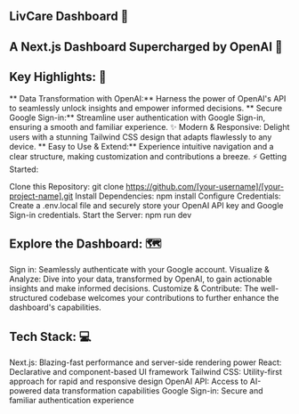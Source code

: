 ## LivCare Dashboard 🏥

## A Next.js Dashboard Supercharged by OpenAI 🚀

## Key Highlights: 🔑

** Data Transformation with OpenAI:** Harness the power of OpenAI's API to seamlessly unlock insights and empower informed decisions.
** Secure Google Sign-in:** Streamline user authentication with Google Sign-in, ensuring a smooth and familiar experience.
✨ Modern & Responsive: Delight users with a stunning Tailwind CSS design that adapts flawlessly to any device.
** Easy to Use & Extend:** Experience intuitive navigation and a clear structure, making customization and contributions a breeze.
⚡️ Getting Started:

Clone this Repository: git clone https://github.com/[your-username]/[your-project-name].git
Install Dependencies: npm install
Configure Credentials: Create a .env.local file and securely store your OpenAI API key and Google Sign-in credentials.
Start the Server: npm run dev

## Explore the Dashboard: 🗺️

Sign in: Seamlessly authenticate with your Google account.
Visualize & Analyze: Dive into your data, transformed by OpenAI, to gain actionable insights and make informed decisions.
Customize & Contribute: The well-structured codebase welcomes your contributions to further enhance the dashboard's capabilities.
️ 
## Tech Stack: 💻

Next.js: Blazing-fast performance and server-side rendering power
React: Declarative and component-based UI framework
Tailwind CSS: Utility-first approach for rapid and responsive design
OpenAI API: Access to AI-powered data transformation capabilities
Google Sign-in: Secure and familiar authentication experience

